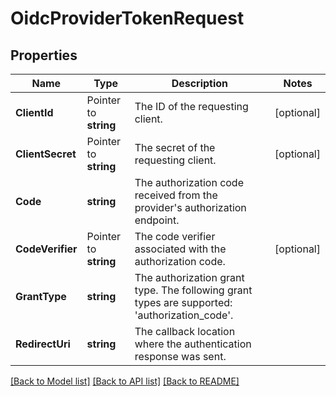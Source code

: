 # OidcProviderTokenRequest


## Properties

Name | Type | Description | Notes
------------ | ------------- | ------------- | -------------
**ClientId** | Pointer to **string** | The ID of the requesting client. | [optional] 
**ClientSecret** | Pointer to **string** | The secret of the requesting client. | [optional] 
**Code** | **string** | The authorization code received from the provider&#x27;s authorization endpoint. | 
**CodeVerifier** | Pointer to **string** | The code verifier associated with the authorization code. | [optional] 
**GrantType** | **string** | The authorization grant type. The following grant types are supported: &#x27;authorization_code&#x27;. | 
**RedirectUri** | **string** | The callback location where the authentication response was sent. | 





[[Back to Model list]](../README.md#documentation-for-models) [[Back to API list]](../README.md#documentation-for-api-endpoints) [[Back to README]](../README.md)


